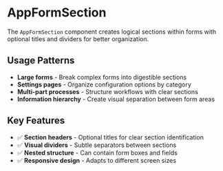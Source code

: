 # AppFormSection

The `AppFormSection` component creates logical sections within forms with optional titles and dividers for better organization.

## Usage Patterns

- **Large forms** - Break complex forms into digestible sections
- **Settings pages** - Organize configuration options by category
- **Multi-part processes** - Structure workflows with clear sections
- **Information hierarchy** - Create visual separation between form areas

## Key Features

- ✅ **Section headers** - Optional titles for clear section identification
- ✅ **Visual dividers** - Subtle separators between sections
- ✅ **Nested structure** - Can contain form boxes and fields
- ✅ **Responsive design** - Adapts to different screen sizes 

